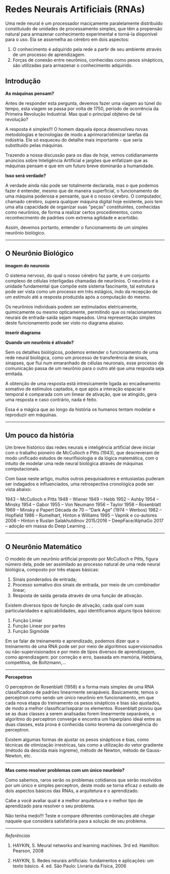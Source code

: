 # Redes Neurais Artificiais (RNAs)


Uma rede neural é um processador maciçamente paralelamente distribuído constituíudo de unidades de processamento simples, que têm a propensão natural para armazenar conhecimento experimental e torná-la disponível para o uso. Ela se assemelha ao cérebro em dois aspectos:

1. O conhecimento é adquirido pela rede a partir de seu ambiente através de um processo de aprendizagem.
2. Forças de conexão entre neurônios, conhecidas como pesos sinápticos, são utilizadas para armazenar o conhecimento adquirido.

## Introdução

**As máquinas pensam?**

Antes de responder esta pergunta, devemos fazer uma viagem ao túnel do tempo, esta viagem se passa por volta de 1750, período de ocorrência da Primeira Revolução Industrial. Mas qual o principal objteivo de tal revolução?

A resposta é simples!!! O homem daquela época desenvolveu novas metodologias e tecnologias de modo a aprimorar/otimizar tarefas da indústria. Ele só esqueceu do detalhe mais importante - que seria substituído pelas máquinas.

Trazendo a nossa discussão para os dias de hoje, vemos cotidianamente anúncios sobre Inteligência Artificial e jargões que enfatizam que as máquinas pensam e que em um futuro breve dominarão a humanidade.

**Isso será verdade?**

A verdade ainda não pode ser totalmente declarada, mas o que podemos fazer é entender, mesmo que de maneira superficial, o funcionamento de uma máquina poderosa e pensante, que é o nosso cérebro. O computador, chamado cérebro, supera qualquer máquina digital hoje existente, pois tem uma alta capacidade de  organizar suas "peças" constituintes, conhecidas como neurônios, de forma a realizar certos procedimentos, como reconhecimento de padrões com extrema agilidade e acertidão.

Assim, devemos portanto, entender o funcionamento de um simples neurônio biológico.

-----

## O Neurônio Biológico

**imagem do neuronio**

O sistema nervoso, do qual o nosso cérebro faz parte, é um conjunto complexo de células interligadas chamadas de neurônios. O neurônio é a unidade fundamental que compõe este sistema fascinante, tal estrutura pode ser vista como um processo em três estágios, indo da recepção de um estímulo até a resposta produzida após a computação do mesmo.

Os neurônios individuais podem ser estimulados eletricamente, quimicamente ou mesmo opticamente, permitindo que os relacionamentos neurais de entrada-saída sejam mapeados. Uma representação simples deste funcionamento pode ser visto no diagrama abaixo.

**inserir diagrama**

**Quando um neurônio é ativado?**

Sem os detalhes biológicos, podemos entender o funcionamento de uma rede neural biológica, como um processo de transferência de sinais, sinapses, que flui num emaranhado de células neuronais, esse processo de comunicação passa de um neurônio para o outro até que uma resposta seja emitada.

A obtenção de uma resposta está intresicamente ligada ao encadeamento somativo de estímulos captados, e que após a interação espacial e temporal é comparada com um limear de ativação, que se atingido, gera uma resposta e caso contrário, nada é feito.

Essa é a mágica que ao longo da história os humanos tentam modelar e reproduzir em máquinas.

-----

## Um pouco da história

Um breve histórico das redes neurais e inteligência artificial deve iniciar com o trabalho pioneiro de McCulloch e Pitts (1943), que descreveram de modo unificado estudos de neurifisiologia e da lógica matemática, com o intuito de modelar uma rede neural biológica através de máquinas computacionais.

Com base neste artigo, muitos outros pesquisadores e entusiastas puderam ser indagados e influenciados, uma retrospectiva cronológica pode ser vista abaixo:

1943 – McCulloch e Pitts
1948 – Wiener
1949 – Hebb
1952 – Ashby
1954 – Minsky
1954 – Gabor
1955 – Von Neumann
1956 – Taylor
1958 – Rosenblatt
1969 – Minsky e Papert
Década de 70 – “Dark Age” (1974 – Werbos)
1982 – Hopfield
1986 – Rumelhart, Hinton e Williams
1995 – Vapnik e co-autores
2006 – Hinton e Ruslan Salakhutdinov
2015/2016 – DeepFace/AlphaGo
2017 – adoção em massa do Deep Learning
.
.
.


-----

## O Neurônio Matemático

O modelo de um neurônio artificial proposto por McCulloch e Pitts, figura número dela, pode ser assimilado ao processo natural de uma rede neural biológica, composto por três etapas básicas: 
1. Sinais ponderados de entrada;
2. Processo somativo dos sinais de entrada, por meio de um combinador linear;
3. Resposta de saída gerada através de uma função de ativação.

Existem diversos tipos de função de ativação, cada qual com suas particularidades e aplicabilidades, aqui identificamos alguns tipos básicos:

1. Função Limiar
2. Função Linear por partes
3. Função Sigmóide

Em se falar de treinamento e aprendizado, podemos dizer que o treinamento de uma RNA pode ser por meio de algoritmos supervisionados ou não-supervisionados e por meio de tipos diversos de aprendizagem, como aprendizagem: por correção e erro, baseada em memória, Hebbiana, competitiva, de Boltzmann,...



-----

**Percepetron**

O perceptron de Rosenblatt (1958) é a forma mais simples de uma RNA classificadora de padrões linearmente serapáveis. Basicamente, temos o perceptron como sendo um único neurônio em funcionamento, em que cada nova etapa do treinamento os pesos sinápticos e bias são ajustados, de modo a melhor classificar/separar os elementos. Rosenblatt provou que se as duas classes a serem analisadas forem linearmente separáveis, o algoritmo do perceptron converge e encontra um hiperplano ideal entre as duas classes, esta prova é conhecida como teorema da convergência do perceptron.

Existem algumas formas de ajustar os pesos sinápticos e bias, como técnicas de otimização irrestricas, tais como a utilização do vetor gradiente (método da descida mais íngreme), método de Newton, método de Gauss-Newton, etc.


-----

**Mas como resolver problemas com um único neurônio?**

Como sabemos, raros serão os problemas cotidianos que serão resolvidos por um único e simples perceptron, deste modo se torna eficaz o estudo de dois aspectos básicos das RNAs, a arquitetura e o aprendizado.

Cabe a você avaliar qual é a melhor arquitetura e o melhor tipo de aprendizado para resolver o seu problema.

Não tenha medo!!! Teste e compare diferentes combinações até chegar naquele que considera satisfatória para a solução de seu problema.




-----
*Referências*

1. HAYKIN, S. Meural networks and learning machines. 3rd ed. Hamilton: Pearson, 2008

2. HAYKIN, S. Redes neurais artificiais: fundamentos e aplicações: um texto básico. 4. ed. São Paulo: Livraria da Física, 2006



